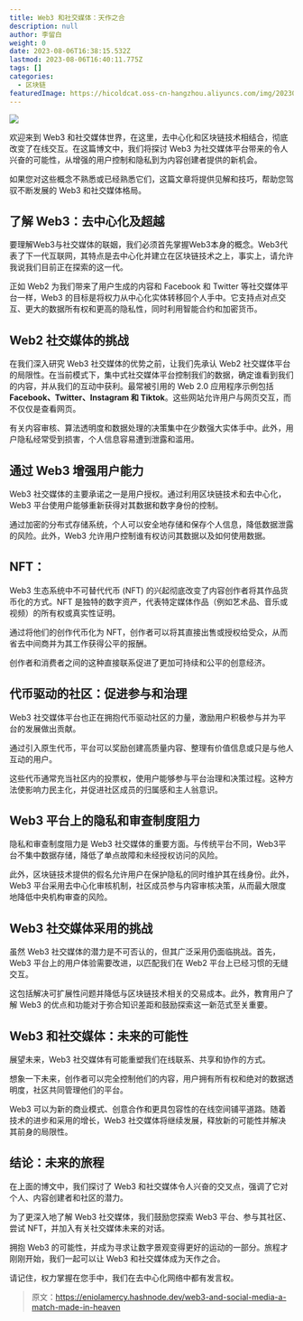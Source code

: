 ```yaml
---
title: Web3 和社交媒体：天作之合
description: null
author: 李留白
weight: 0
date: 2023-08-06T16:38:15.532Z
lastmod: 2023-08-06T16:40:11.775Z
tags: []
categories:
  - 区块链
featuredImage: https://hicoldcat.oss-cn-hangzhou.aliyuncs.com/img/20230807003826.png
---
```


![](https://hicoldcat.oss-cn-hangzhou.aliyuncs.com/img/20230807003826.png)

欢迎来到 Web3 和社交媒体世界，在这里，去中心化和区块链技术相结合，彻底改变了在线交互。在这篇博文中，我们将探讨 Web3 为社交媒体平台带来的令人兴奋的可能性，从增强的用户控制和隐私到为内容创建者提供的新机会。

如果您对这些概念不熟悉或已经熟悉它们，这篇文章将提供见解和技巧，帮助您驾驭不断发展的 Web3 和社交媒体格局。

## 了解 Web3：去中心化及超越

要理解Web3与社交媒体的联姻，我们必须首先掌握Web3本身的概念。Web3代表了下一代互联网，其特点是去中心化并建立在区块链技术之上，事实上，请允许我说我们目前正在探索的这一代。

正如 Web2 为我们带来了用户生成的内容和 Facebook 和 Twitter 等社交媒体平台一样，Web3 的目标是将权力从中心化实体转移回个人手中。它支持点对点交互、更大的数据所有权和更高的隐私性，同时利用智能合约和加密货币。

## Web2 社交媒体的挑战

在我们深入研究 Web3 社交媒体的优势之前，让我们先承认 Web2 社交媒体平台的局限性。在当前模式下，集中式社交媒体平台控制我们的数据，确定谁看到我们的内容，并从我们的互动中获利。最常被引用的 Web 2.0 应用程序示例包括**Facebook、Twitter、Instagram 和 Tiktok**。这些网站允许用户与网页交互，而不仅仅是查看网页。

有关内容审核、算法透明度和数据处理的决策集中在少数强大实体手中。此外，用户隐私经常受到损害，个人信息容易遭到泄露和滥用。

## 通过 Web3 增强用户能力

Web3 社交媒体的主要承诺之一是用户授权。通过利用区块链技术和去中心化，Web3 平台使用户能够重新获得对其数据和数字身份的控制。

通过加密的分布式存储系统，个人可以安全地存储和保存个人信息，降低数据泄露的风险。此外，Web3 允许用户控制谁有权访问其数据以及如何使用数据。

## NFT：

Web3 生态系统中不可替代代币 (NFT) 的兴起彻底改变了内容创作者将其作品货币化的方式。NFT 是独特的数字资产，代表特定媒体作品（例如艺术品、音乐或视频）的所有权或真实性证明。

通过将他们的创作代币化为 NFT，创作者可以将其直接出售或授权给受众，从而省去中间商并为其工作获得公平的报酬。

创作者和消费者之间的这种直接联系促进了更加可持续和公平的创意经济。

## 代币驱动的社区：促进参与和治理

Web3 社交媒体平台也正在拥抱代币驱动社区的力量，激励用户积极参与并为平台的发展做出贡献。

通过引入原生代币，平台可以奖励创建高质量内容、整理有价值信息或只是与他人互动的用户。

这些代币通常充当社区内的投票权，使用户能够参与平台治理和决策过程。这种方法使影响力民主化，并促进社区成员的归属感和主人翁意识。

## Web3 平台上的隐私和审查制度阻力

隐私和审查制度阻力是 Web3 社交媒体的重要方面。与传统平台不同，Web3平台不集中数据存储，降低了单点故障和未经授权访问的风险。

此外，区块链技术提供的假名允许用户在保护隐私的同时维护其在线身份。此外，Web3 平台采用去中心化审核机制，社区成员参与内容审核决策，从而最大限度地降低中央机构审查的风险。

## Web3 社交媒体采用的挑战

虽然 Web3 社交媒体的潜力是不可否认的，但其广泛采用仍面临挑战。首先，Web3 平台上的用户体验需要改进，以匹配我们在 Web2 平台上已经习惯的无缝交互。

这包括解决可扩展性问题并降低与区块链技术相关的交易成本。此外，教育用户了解 Web3 的优点和功能对于弥合知识差距和鼓励探索这一新范式至关重要。

## Web3 和社交媒体：未来的可能性

展望未来，Web3 社交媒体有可能重塑我们在线联系、共享和协作的方式。

想象一下未来，创作者可以完全控制他们的内容，用户拥有所有权和绝对的数据透明度，社区共同管理他们的平台。

Web3 可以为新的商业模式、创意合作和更具包容性的在线空间铺平道路。随着技术的进步和采用的增长，Web3 社交媒体将继续发展，释放新的可能性并解决其前身的局限性。

## 结论：未来的旅程

在上面的博文中，我们探讨了 Web3 和社交媒体令人兴奋的交叉点，强调了它对个人、内容创建者和社区的潜力。

为了更深入地了解 Web3 社交媒体，我们鼓励您探索 Web3 平台、参与其社区、尝试 NFT，并加入有关社交媒体未来的对话。

拥抱 Web3 的可能性，并成为寻求让数字景观变得更好的运动的一部分。旅程才刚刚开始，我们一起可以让 Web3 和社交媒体成为天作之合。

请记住，权力掌握在您手中，我们在去中心化网络中都有发言权。

> 原文：https://eniolamercy.hashnode.dev/web3-and-social-media-a-match-made-in-heaven